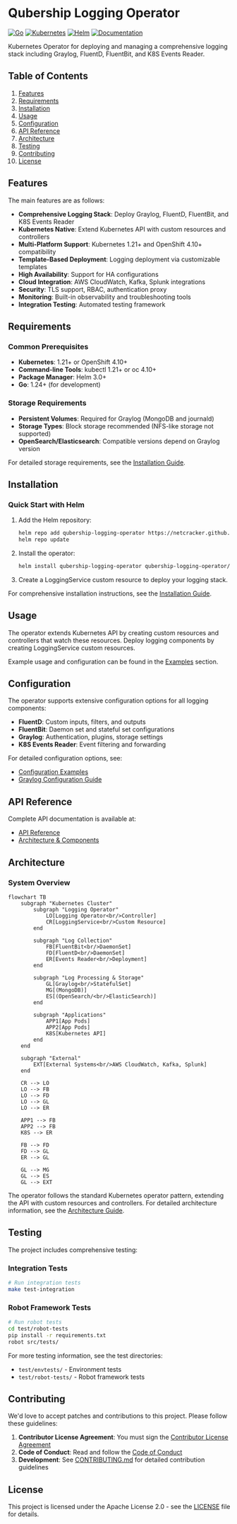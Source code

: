 # Qubership Logging Operator

[![Go](https://img.shields.io/github/go-mod/go-version/Netcracker/qubership-logging-operator)](https://golang.org/)
[![Kubernetes](https://img.shields.io/badge/kubernetes-1.21%2B-blue)](https://kubernetes.io/)
[![Helm](https://img.shields.io/badge/helm-3.0%2B-blue)](https://helm.sh/)
[![Documentation](https://img.shields.io/badge/docs-read%20online-blue)](https://netcracker.github.io/qubership-logging-operator)

Kubernetes Operator for deploying and managing a comprehensive logging stack including Graylog, FluentD, FluentBit,
and K8S Events Reader.

<!-- toc -->

## Table of Contents

1. [Features](#features)
2. [Requirements](#requirements)
3. [Installation](#installation)
4. [Usage](#usage)
5. [Configuration](#configuration)
6. [API Reference](#api-reference)
7. [Architecture](#architecture)
8. [Testing](#testing)
9. [Contributing](#contributing)
10. [License](#license)

## Features

The main features are as follows:

* **Comprehensive Logging Stack**: Deploy Graylog, FluentD, FluentBit, and K8S Events Reader
* **Kubernetes Native**: Extend Kubernetes API with custom resources and controllers
* **Multi-Platform Support**: Kubernetes 1.21+ and OpenShift 4.10+ compatibility
* **Template-Based Deployment**: Logging deployment via customizable templates
* **High Availability**: Support for HA configurations
* **Cloud Integration**: AWS CloudWatch, Kafka, Splunk integrations
* **Security**: TLS support, RBAC, authentication proxy
* **Monitoring**: Built-in observability and troubleshooting tools
* **Integration Testing**: Automated testing framework

## Requirements

### Common Prerequisites

* **Kubernetes**: 1.21+ or OpenShift 4.10+
* **Command-line Tools**: kubectl 1.21+ or oc 4.10+
* **Package Manager**: Helm 3.0+
* **Go**: 1.24+ (for development)

### Storage Requirements

* **Persistent Volumes**: Required for Graylog (MongoDB and journald)
* **Storage Types**: Block storage recommended (NFS-like storage not supported)
* **OpenSearch/Elasticsearch**: Compatible versions depend on Graylog version

For detailed storage requirements, see the [Installation Guide](https://netcracker.github.io/qubership-logging-operator/installation/).

## Installation

### Quick Start with Helm

1. Add the Helm repository:

   ```bash
   helm repo add qubership-logging-operator https://netcracker.github.io/qubership-logging-operator
   helm repo update
   ```

2. Install the operator:

   ```bash
   helm install qubership-logging-operator qubership-logging-operator/qubership-logging-operator
   ```

3. Create a LoggingService custom resource to deploy your logging stack.

For comprehensive installation instructions, see the [Installation Guide](https://netcracker.github.io/qubership-logging-operator/installation/).

## Usage

The operator extends Kubernetes API by creating custom resources and controllers that watch these resources.
Deploy logging components by creating LoggingService custom resources.

Example usage and configuration can be found in the
[Examples](https://netcracker.github.io/qubership-logging-operator/examples/) section.

## Configuration

The operator supports extensive configuration options for all logging components:

* **FluentD**: Custom inputs, filters, and outputs
* **FluentBit**: Daemon set and stateful set configurations
* **Graylog**: Authentication, plugins, storage settings
* **K8S Events Reader**: Event filtering and forwarding

For detailed configuration options, see:

* [Configuration Examples](https://netcracker.github.io/qubership-logging-operator/examples/)
* [Graylog Configuration Guide](https://netcracker.github.io/qubership-logging-operator/graylog-configuration/)

## API Reference

Complete API documentation is available at:

* [API Reference](https://netcracker.github.io/qubership-logging-operator/api/)
* [Architecture & Components](https://netcracker.github.io/qubership-logging-operator/architecture/)

## Architecture

### System Overview

```mermaid
flowchart TB
    subgraph "Kubernetes Cluster"
        subgraph "Logging Operator"
            LO[Logging Operator<br/>Controller]
            CR[LoggingService<br/>Custom Resource]
        end
        
        subgraph "Log Collection"
            FB[FluentBit<br/>DaemonSet]
            FD[FluentD<br/>DaemonSet]
            ER[Events Reader<br/>Deployment]
        end
        
        subgraph "Log Processing & Storage"
            GL[Graylog<br/>StatefulSet]
            MG[(MongoDB)]
            ES[(OpenSearch/<br/>ElasticSearch)]
        end
        
        subgraph "Applications"
            APP1[App Pods]
            APP2[App Pods]
            K8S[Kubernetes API]
        end
    end
    
    subgraph "External"
        EXT[External Systems<br/>AWS CloudWatch, Kafka, Splunk]
    end
    
    CR --> LO
    LO --> FB
    LO --> FD
    LO --> GL
    LO --> ER
    
    APP1 --> FB
    APP2 --> FB
    K8S --> ER
    
    FB --> FD
    FD --> GL
    ER --> GL
    
    GL --> MG
    GL --> ES
    GL --> EXT
```

The operator follows the standard Kubernetes operator pattern, extending the API with custom resources and controllers.
For detailed architecture information, see the [Architecture Guide](https://netcracker.github.io/qubership-logging-operator/architecture/).

## Testing

The project includes comprehensive testing:

### Integration Tests

```bash
# Run integration tests
make test-integration
```

### Robot Framework Tests

```bash
# Run robot tests
cd test/robot-tests
pip install -r requirements.txt
robot src/tests/
```

For more testing information, see the test directories:

* `test/envtests/` - Environment tests
* `test/robot-tests/` - Robot framework tests

## Contributing

We'd love to accept patches and contributions to this project. Please follow these guidelines:

1. **Contributor License Agreement**: You must sign the [Contributor License Agreement](https://pages.netcracker.com/cla-main.html)
2. **Code of Conduct**: Read and follow the [Code of Conduct](CODE-OF-CONDUCT.md)
3. **Development**: See [CONTRIBUTING.md](CONTRIBUTING.md) for detailed contribution guidelines

## License

This project is licensed under the Apache License 2.0 - see the [LICENSE](LICENSE) file for details.
